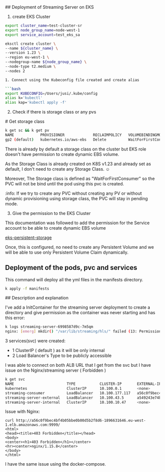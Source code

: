## Deployment of Streaming Server on EKS 

1. create EKS Cluster

```bash
export cluster_name=test-cluster-sr
export node_group_name=node-west-1
export service_account=test_eks_sa

eksctl create cluster \
--name ${cluster_name} \
--version 1.23 \
--region eu-west-1 \ 
--nodegroup-name ${node_group_name} \
--node-type t2.medium \
--nodes 2

1. Connect using the Kubeconfig file created and create alias 

```bash
export KUBECONFIG=/Users/jusi/.kube/config
alias k='kubectl'
alias kap='kubectl apply -f'
```

2. Check if there is storage class or any pvs

# Get storage class  

```bash
k get sc && k get pv
NAME            PROVISIONER             RECLAIMPOLICY   VOLUMEBINDINGMODE      ALLOWVOLUMEEXPANSION   AGE
gp2 (default)   kubernetes.io/aws-ebs   Delete          WaitForFirstConsumer   false                  19m
```

There is already by default a storage class on the cluster but EKS role doesn't have permission to create dynamic EBS volume.

As the Storage Class is already created on K8S v1.23 and already set as default, I don't need to create any Storage Class. :relaxed:

Moreover, The Storage class is defined as "WaitForFirstConsumer" so the PVC will not be bind until the pod using this pvc is created.

:info: If we try to create any PVC without creating any PV or without dynamic provisioning using storage class, the PVC will stay in pending mode.

3. Give the permission to the EKS Cluster 

This documentation was followed to add the permission for the Service account to be able to create dynamic EBS volume

[eks-persistent-storage](https://aws.amazon.com/premiumsupport/knowledge-center/eks-persistent-storage/)

Once, this is configured, no need to create any Persistent Volume and we will be able to use only Persistent Volume Claim dynamically.

## Deployment of the pods, pvc and services

This command will deploy all the yml files in the manifests directory.

```bash
k apply -f manifests
```

## Description and explanation

I've add a InitContainer for the streaming server deployment to create a directory and give permission as the container was never starting and has this error:

```bash  
k logs streaming-server-6998587d9c-7m5qm                                 
nginx: [emerg] mkdir() "/var/lib/streaming/hls/" failed (13: Permission denied)
```

3 services(svc) were created:
- 1 ClusterIP ( default ) as it will be only internal
- 2 Load Balancer's Type to be publicly accessible 

I was able to connect on both ALB URL that I get from the svc but I have issue on the Nginx/streaming server ( Forbidden )


```bash
k get svc                                
NAME                        TYPE           CLUSTER-IP       EXTERNAL-IP                                                               PORT(S)          AGE
kubernetes                  ClusterIP      10.100.0.1       <none>                                                                    443/TCP          10h
streaming-consumer          LoadBalancer   10.100.177.117   a56c0f9bec4bf4b05bbe0b00d5b2f8d6-1896631646.eu-west-1.elb.amazonaws.com   9999:31077/TCP   7h22m
streaming-server-external   LoadBalancer   10.100.43.5      a549243e74b1a4c4fb481f18d7361d65-106262341.eu-west-1.elb.amazonaws.com    1935:31095/TCP   3h57m
streaming-server-internal   ClusterIP      10.100.10.47     <none>                                                                    8080/TCP         6h2m
```

Issue with Nginx:

```
curl http://a56c0f9bec4bf4b05bbe0b00d5b2f8d6-1896631646.eu-west-1.elb.amazonaws.com:9999/
<html>
<head><title>403 Forbidden</title></head>
<body>
<center><h1>403 Forbidden</h1></center>
<hr><center>nginx/1.15.8</center>
</body>
</html>
```

I have the same issue using the docker-compose. 

